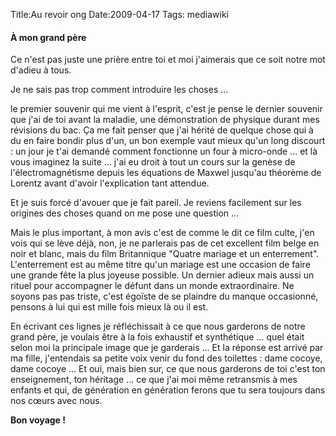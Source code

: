 Title:Au revoir ong
Date:2009-04-17
Tags:  mediawiki

#### À mon grand père

Ce n'est pas juste une prière entre toi et moi j'aimerais que ce soit
notre mot d'adieu à tous.

Je ne sais pas trop comment introduire les choses ...

le premier souvenir qui me vient à l'esprit, c'est je pense le dernier
souvenir que j'ai de toi avant la maladie, une démonstration de physique
durant mes révisions du bac. Ça me fait penser que j'ai hérité de
quelque chose qui à du en faire bondir plus d'un, un bon exemple vaut
mieux qu'un long discourt : un jour je t'ai demandé comment fonctionne
un four à micro-onde ... et là vous imaginez la suite ... j'ai eu droit
à tout un cours sur la genèse de l'électromagnétisme depuis les
équations de Maxwel jusqu'au théorème de Lorentz avant d'avoir
l'explication tant attendue.

Et je suis forcé d'avouer que je fait pareil. Je reviens facilement sur
les origines des choses quand on me pose une question ...

Mais le plus important, à mon avis c'est de comme le dit ce film culte,
j'en vois qui se lève déjà, non, je ne parlerais pas de cet excellent
film belge en noir et blanc, mais du film Britannique "Quatre mariage et
un enterrement". L'enterrement est au même titre qu'un mariage est une
occasion de faire une grande fête la plus joyeuse possible. Un dernier
adieux mais aussi un rituel pour accompagner le défunt dans un monde
extraordinaire. Ne soyons pas pas triste, c'est égoïste de se plaindre
du manque occasionné, pensons à lui qui est mille fois mieux là ou il
est.

En écrivant ces lignes je réfléchissait à ce que nous garderons de notre
grand père, je voulais être à la fois exhaustif et synthétique ... quel
était selon moi la principale image que je garderais ... Et la réponse
est arrivé par ma fille, j'entendais sa petite voix venir du fond des
toilettes : dame cocoye, dame cocoye ... Et oui, mais bien sur, ce que
nous garderons de toi c'est ton enseignement, ton héritage ... ce que
j'ai moi même retransmis à mes enfants et qui, de génération en
génération ferons que tu sera toujours dans nos cœurs avec nous.

**Bon voyage !**


